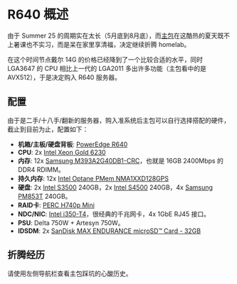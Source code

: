 # R640 概述

由于 Summer 25 的周期实在太长（5月底到8月底），而[主包](/#fn:1)在这酷热的夏天既不上暑课也不实习，而是呆在家里享清福，决定继续折腾 homelab。

在这个时间节点戴尔 14G 的价格已经降到了一个比较合适的水平，同时 LGA3647 的 CPU 相比上一代的 LGA2011 多出许多功能（主包看中的是AVX512），于是决定购入 R640 服务器。

## 配置

由于是二手/十八手/翻新的服务器，购入准系统后主包可以自行选择搭配的硬件，截止到目前为止，配置如下：

- **机箱/主板/硬盘背板**: [PowerEdge R640](https://www.dell.com/support/product-details/en-us/product/poweredge-r640/resources/search)
- **CPU**: 2x [Intel Xeon Gold 6230](https://www.intel.com/content/www/us/en/products/sku/192437/intel-xeon-gold-6230-processor-27-5m-cache-2-10-ghz/specifications.html)
- **内存**: 12x [Samsung M393A2G40DB1-CRC](https://semiconductor.samsung.com/dram/module/rdimm/m393a2g40db1-crc/)，也就是 16GB 2400Mbps 的 DDR4 RDIMM。
- **持久内存**: 12x [Intel Optane PMem NMA1XXD128GPS](https://www.intel.com/content/www/us/en/products/sku/190348/intel-optane-persistent-memory-100-series-128gb-module/specifications.html)
- **硬盘**: 2x [Intel S3500](https://www.intel.com/content/dam/www/public/us/en/documents/product-specifications/ssd-dc-s3500-spec.pdf) 240GB，2x [Intel S4500](https://tiscom.ru/sites/default/files/additional/ssd-dc-s4500-s4600-brief.pdf) 240GB，4x [Samsung PM853T](https://ftp.hydata.com/Downloads/scsitools/scsitools.Lite/Resources/LOD_FactoryMadeLOD-Files/Samsung/MZ7GE/PM853T-SATA-Product-Manual.pdf) 240GB。
- **RAID卡**: [PERC H740p Mini](https://objects.icecat.biz/objects/mmo_38074103_1553678750_5018_8435.pdf)
- **NDC/NIC**: [Intel i350-T4](https://www.intel.com/content/www/us/en/products/sku/184824/intel-ethernet-network-adapter-i350t4-for-ocp-3-0/specifications.html)，很经典的千兆网卡，4x 1GbE RJ45 接口。
- **PSU**: Delta 750W + Artesyn 750W。
- **IDSDM**: 2x [SanDisk MAX ENDURANCE microSD™ Card - 32GB](https://shop.sandisk.com/products/memory-cards/microsd-cards/sandisk-max-endurance-uhs-i-microsd?sku=SDSQQVR-032G-GN6IA)

## 折腾经历

请使用左侧导航栏查看主包踩坑的心酸历史。
